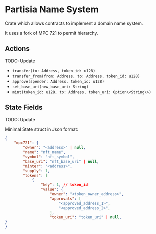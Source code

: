 # Partisia Name System

Crate which allows contracts to implement a domain name system.

It uses a fork of MPC 721 to permit hierarchy.

## Actions
TODO: Update

- `transfer(to: Address, token_id: u128)`
- `transfer_from(from: Address, to: Address, token_id: u128)`
- `approve(spender: Address, token_id: u128)`
- `set_base_uri(new_base_uri: String)`
- `mint(token_id: u128, to: Address, token_uri: Option\<String\>)`

## State Fields
TODO: Update

Minimal State struct in Json format:

```json
{
    "mpc721": {
        "owner": "<address>" | null,
        "name": "nft_name",
        "symbol": "nft_symbol",
        "base_uri": "nft_base_uri" | null,
        "minter": "<address>",
        "supply": 1,
        "tokens": [
            {
                "key": 1, // token_id
                "value": {
                    "owner": "<token_owner_address>",
                    "approvals": [
                        "<approved_address_1>",
                        "<approved_address_2>",
                    ],
                    "token_uri": "token_uri" | null,
}
}
```
